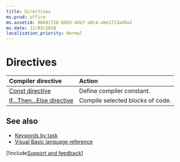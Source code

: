 ```yaml
---
title: Directives
ms.prod: office
ms.assetid: 08601f28-68b5-4de7-a9c4-abe1713a40a2
ms.date: 12/03/2018
localization_priority: Normal
---
```



# Directives


|Compiler directive|Action|
|:-----------------|:-----|
|[Const directive](user-interface-help/const-directive.md) | Define compiler constant.|
|[If...Then...Else directive](user-interface-help/ifthenelse-directive.md) | Compile selected blocks of code.|




## See also

- [Keywords by task](user-interface-help/keywords-by-task.md)
- [Visual Basic language reference](user-interface-help/visual-basic-language-reference.md)

[!include[Support and feedback](~/includes/feedback-boilerplate.md)]
